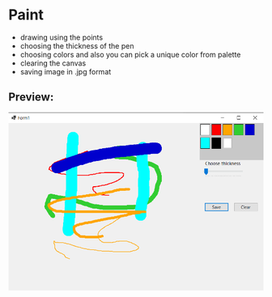# Paint

+ drawing using the points
+ choosing the thickness of the pen
+ choosing colors and also you can pick a unique color from palette
+ clearing the canvas
+ saving image in .jpg format

## Preview:
![Preview](https://github.com/RostyslavWeb/Paint/blob/master/paint-index.png)
